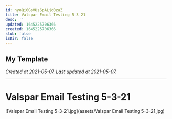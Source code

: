 ```yaml
---
id: nyoQi0GsVUsSpALjd0zaZ
title: Valspar Email Testing 5 3 21
desc: ''
updated: 1645225706366
created: 1645225706366
stub: false
isDir: false
---
```

My Template
---

_Created at 2021-05-07._
_Last updated at 2021-05-07._




---

# Valspar Email Testing 5-3-21


![Valspar Email Testing 5-3-21.jpg](assets/Valspar Email Testing 5-3-21.jpg)

